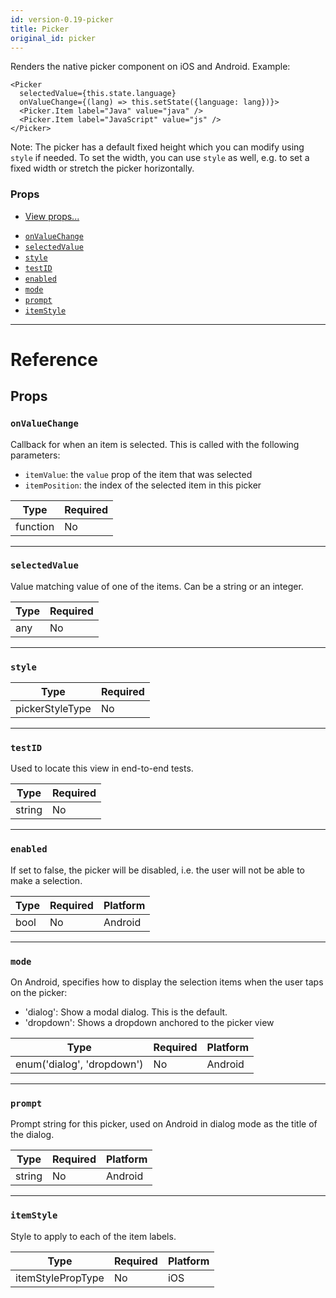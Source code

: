 ```yaml
---
id: version-0.19-picker
title: Picker
original_id: picker
---
```

Renders the native picker component on iOS and Android. Example:

    <Picker
      selectedValue={this.state.language}
      onValueChange={(lang) => this.setState({language: lang})}>
      <Picker.Item label="Java" value="java" />
      <Picker.Item label="JavaScript" value="js" />
    </Picker>

Note: The picker has a default fixed height which you can modify
using `style` if needed. To set the width, you can use `style`
as well, e.g. to set a fixed width or stretch the picker horizontally.

### Props

* [View props...](view.md#props)
- [`onValueChange`](picker.md#onvaluechange)
- [`selectedValue`](picker.md#selectedvalue)
- [`style`](picker.md#style)
- [`testID`](picker.md#testid)
- [`enabled`](picker.md#enabled)
- [`mode`](picker.md#mode)
- [`prompt`](picker.md#prompt)
- [`itemStyle`](picker.md#itemstyle)






---

# Reference

## Props

### `onValueChange`

Callback for when an item is selected. This is called with the following parameters:
  - `itemValue`: the `value` prop of the item that was selected
  - `itemPosition`: the index of the selected item in this picker

| Type | Required |
| - | - |
| function | No |




---

### `selectedValue`

Value matching value of one of the items. Can be a string or an integer.

| Type | Required |
| - | - |
| any | No |




---

### `style`



| Type | Required |
| - | - |
| pickerStyleType | No |




---

### `testID`

Used to locate this view in end-to-end tests.

| Type | Required |
| - | - |
| string | No |




---

### `enabled`

If set to false, the picker will be disabled, i.e. the user will not be able to make a
selection.


| Type | Required | Platform |
| - | - | - |
| bool | No | Android  |




---

### `mode`

On Android, specifies how to display the selection items when the user taps on the picker:
  - 'dialog': Show a modal dialog. This is the default.
  - 'dropdown': Shows a dropdown anchored to the picker view



| Type | Required | Platform |
| - | - | - |
| enum('dialog', 'dropdown') | No | Android  |




---

### `prompt`

Prompt string for this picker, used on Android in dialog mode as the title of the dialog.


| Type | Required | Platform |
| - | - | - |
| string | No | Android  |




---

### `itemStyle`

Style to apply to each of the item labels.


| Type | Required | Platform |
| - | - | - |
| itemStylePropType | No | iOS  |






